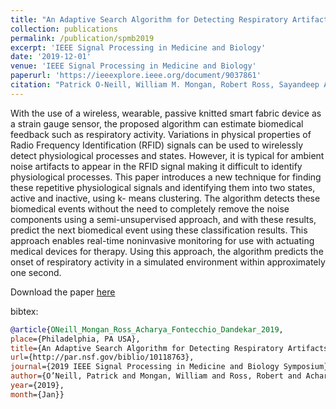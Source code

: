 ```yaml
---
title: "An Adaptive Search Algorithm for Detecting Respiratory Artifacts Using a Wireless Passive Wearable Device"
collection: publications
permalink: /publication/spmb2019
excerpt: 'IEEE Signal Processing in Medicine and Biology'
date: '2019-12-01'
venue: 'IEEE Signal Processing in Medicine and Biology'
paperurl: 'https://ieeexplore.ieee.org/document/9037861'
citation: "Patrick O-Neill, William M. Mongan, Robert Ross, Sayandeep Acharya, Adam K. Fontecchio, and Kapil R. Dandekar. An Adaptive Search Algorithm for Detecting Respiratory Artifacts Using a Wireless Passive Wearable Device. IEEE Signal Processing in Medicine and Biology (SPMB), December, 2019."
---
```

With the use of a wireless, wearable, passive knitted smart fabric device as a strain gauge sensor, the proposed algorithm can estimate biomedical feedback such as respiratory activity. Variations in physical properties of Radio Frequency Identification (RFID) signals can be used to wirelessly detect physiological processes and states. However, it is typical for ambient noise artifacts to appear in the RFID signal making it difficult to identify physiological processes. This paper introduces a new technique for finding these repetitive physiological signals and identifying them into two states, active and inactive, using k- means clustering. The algorithm detects these biomedical events without the need to completely remove the noise components using a semi-unsupervised approach, and with these results, predict the next biomedical event using these classification results. This approach enables real-time noninvasive monitoring for use with actuating medical devices for therapy. Using this approach, the algorithm predicts the onset of respiratory activity in a simulated environment within approximately one second.

Download the paper [here](https://www.ieeespmb.org/2019/papers/l02_06.pdf)

bibtex:
```bibtex
@article{ONeill_Mongan_Ross_Acharya_Fontecchio_Dandekar_2019, 
place={Philadelphia, PA USA}, 
title={An Adaptive Search Algorithm for Detecting Respiratory Artifacts Using a Wireless Passive Wearable Device}, 
url={http://par.nsf.gov/biblio/10118763}, 
journal={2019 IEEE Signal Processing in Medicine and Biology Symposium}, 
author={O’Neill, Patrick and Mongan, William and Ross, Robert and Acharya, Sayandeep and Fontecchio, Adam and Dandekar, Kapil R.}, 
year={2019}, 
month={Jan}}
```